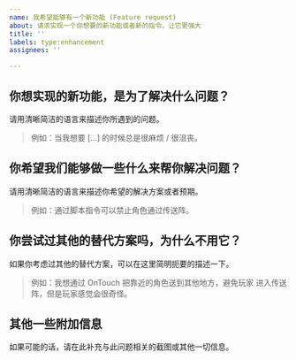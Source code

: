 ```yaml
---
name: 我希望能够有一个新功能 (Feature request)
about: 请求实现一个你想要的新功能或者新的指令，让它更强大
title: ''
labels: type:enhancement
assignees: ''

---
```


<!-- 
提示: 任何被尖括号包含起来的内容都是注释, 当你预览或者发布后注释
是不会被显示出来的. 

注意: 请确保你使用 `@atcommands` 这样的方式来括起一个 GM 指令,
避免圈定到 GitHub 中的其他用户!
-->

## 你想实现的新功能，是为了解决什么问题？

请用清晰简洁的语言来描述你所遇到的问题。

> 例如：当我想要 [...] 的时候总是很麻烦 / 很沮丧。

## 你希望我们能够做一些什么来帮你解决问题？

请用清晰简洁的语言来描述你希望的解决方案或者预期。

> 例如：通过脚本指令可以禁止角色通过传送阵。

## 你尝试过其他的替代方案吗，为什么不用它？

如果你考虑过其他的替代方案，可以在这里简明扼要的描述一下。

> 例如：我想通过 OnTouch 把靠近的角色送到其他地方，避免玩家
> 进入传送阵，但是玩家感觉会很奇怪。

## 其他一些附加信息

如果可能的话，请在此补充与此问题相关的截图或其他一切信息。
